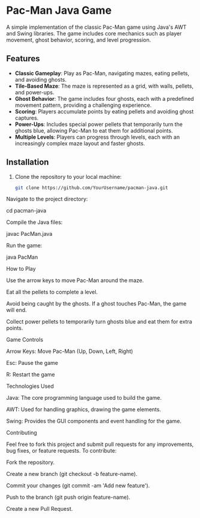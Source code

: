 # Pac-Man Java Game

A simple implementation of the classic Pac-Man game using Java's AWT and Swing libraries. The game includes core mechanics such as player movement, ghost behavior, scoring, and level progression.

## Features

- **Classic Gameplay**: Play as Pac-Man, navigating mazes, eating pellets, and avoiding ghosts.
- **Tile-Based Maze**: The maze is represented as a grid, with walls, pellets, and power-ups.
- **Ghost Behavior**: The game includes four ghosts, each with a predefined movement pattern, providing a challenging experience.
- **Scoring**: Players accumulate points by eating pellets and avoiding ghost captures.
- **Power-Ups**: Includes special power pellets that temporarily turn the ghosts blue, allowing Pac-Man to eat them for additional points.
- **Multiple Levels**: Players can progress through levels, each with an increasingly complex maze layout and faster ghosts.

## Installation

1. Clone the repository to your local machine:

   ```bash
   git clone https://github.com/YourUsername/pacman-java.git
Navigate to the project directory:

cd pacman-java


Compile the Java files:

javac PacMan.java


Run the game:

java PacMan

How to Play

Use the arrow keys to move Pac-Man around the maze.

Eat all the pellets to complete a level.

Avoid being caught by the ghosts. If a ghost touches Pac-Man, the game will end.

Collect power pellets to temporarily turn ghosts blue and eat them for extra points.

Game Controls

Arrow Keys: Move Pac-Man (Up, Down, Left, Right)

Esc: Pause the game

R: Restart the game

Technologies Used

Java: The core programming language used to build the game.

AWT: Used for handling graphics, drawing the game elements.

Swing: Provides the GUI components and event handling for the game.

Contributing

Feel free to fork this project and submit pull requests for any improvements, bug fixes, or feature requests. To contribute:

Fork the repository.

Create a new branch (git checkout -b feature-name).

Commit your changes (git commit -am 'Add new feature').

Push to the branch (git push origin feature-name).

Create a new Pull Request.
